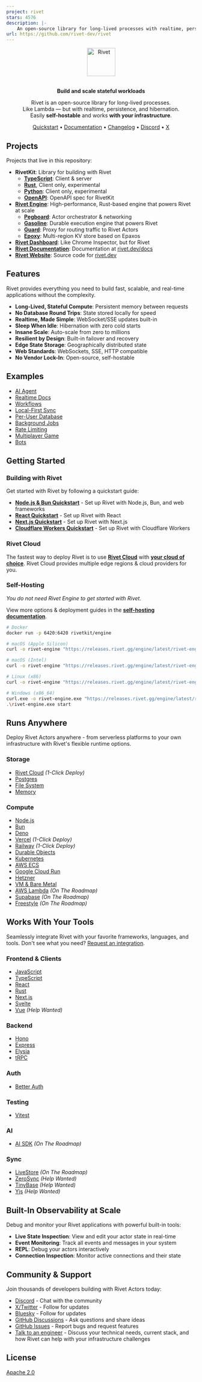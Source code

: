 ```yaml
---
project: rivet
stars: 4576
description: |-
    An open-source library for long-lived processes with realtime, persistence, and hibernation
url: https://github.com/rivet-dev/rivet
---
```


<div align="center">
  <a href="https://www.rivet.dev">
    <picture>
      <source media="(prefers-color-scheme: dark)" srcset="./.github/media/logo/icon-text-white.svg" alt="Rivet">
      <img src="./.github/media/logo/icon-text-black.svg" alt="Rivet" height="75">
    </picture>
  </a>
  <br/>
  <br/>
  <p><b>Build and scale stateful workloads</b></p>
  <p>
    Rivet is an open-source library for long-lived processes.<br/>
    Like Lambda — but with realtime, persistence, and hibernation.<br/>
    Easily <b>self-hostable</b> and works <b>with your infrastructure</b>.
  </p>
  <p>
    <a href="https://www.rivet.dev/docs/actors/quickstart">Quickstart</a> •
    <a href="https://www.rivet.dev/docs/actors">Documentation</a> •
    <a href="https://www.rivet.dev/changelog">Changelog</a> •
    <a href="https://www.rivet.dev/discord">Discord</a> •
    <a href="https://x.com/rivet_dev">X</a>
  </p>
</div>

## Projects

Projects that live in this repository:

- **RivetKit**: Library for building with Rivet
  - **[TypeScript](/rivetkit-typescript)**: Client & server
  - **[Rust](/rivetkit-typescript)**, Client only, experimental
  - **[Python](/rivetkit-typescript)**: Client only, experimental
  - **[OpenAPI](/rivetkit-openapi)**: OpenAPI spec for RivetKit
- **[Rivet Engine](/engine)**: High-performance, Rust-based engine that powers Rivet at scale
  - **[Pegboard](packages/services/pegboard/)**: Actor orchestrator & networking
  - **[Gasoline](/engine/packages/gasoline)**: Durable execution engine that powers Rivet
  - **[Guard](/engine/packages/guard)**: Proxy for routing traffic to Rivet Actors
  - **[Epoxy](/engine/packages/epoxy)**: Multi-region KV store based on Epaxos
- **[Rivet Dashboard](/frontend/apps/studio)**: Like Chrome Inspector, but for Rivet
- **[Rivet Documentation](/website/src/content/docs)**: Documentation at [rivet.dev/docs](https://www.rivet.dev)
- **[Rivet Website](/website)**: Source code for [rivet.dev](https://www.rivet.dev)

## Features

Rivet provides everything you need to build fast, scalable, and real-time applications without the complexity.

- **Long-Lived, Stateful Compute**: Persistent memory between requests
- **No Database Round Trips**: State stored locally for speed
- **Realtime, Made Simple**: WebSocket/SSE updates built-in
- **Sleep When Idle**: Hibernation with zero cold starts
- **Insane Scale**: Auto-scale from zero to millions
- **Resilient by Design**: Built-in failover and recovery
- **Edge State Storage**: Geographically distributed state
- **Web Standards**: WebSockets, SSE, HTTP compatible
- **No Vendor Lock-In**: Open-source, self-hostable

## Examples

- [AI Agent](/examples/ai-agent)
- [Realtime Docs](/examples/crdt)
- [Workflows](/examples/workflows)
- [Local-First Sync](/examples/sync)
- [Per-User Database](/examples/database)
- [Background Jobs](/examples/background-jobs)
- [Rate Limiting](/examples/rate)
- [Multiplayer Game](/examples/game)
- [Bots](/examples/bots)

## Getting Started

### Building with Rivet

Get started with Rivet by following a quickstart guide:

- **[Node.js & Bun Quickstart](https://www.rivet.dev/docs/actors/quickstart/backend)** - Set up Rivet with Node.js, Bun, and web frameworks
- **[React Quickstart](https://www.rivet.dev/docs/actors/quickstart/react)** - Set up Rivet with React
- **[Next.js Quickstart](https://www.rivet.dev/docs/actors/quickstart/next-js)** - Set up Rivet with Next.js
- **[Cloudflare Workers Quickstart](https://www.rivet.dev/docs/actors/quickstart/cloudflare-workers)** - Set up Rivet with Cloudflare Workers

### Rivet Cloud

The fastest way to deploy Rivet is to use [**Rivet Cloud**](https://dashboard.rivet.dev) with [**your cloud of choice**](https://www.rivet.dev/docs/#deploy-options). Rivet Cloud provides multiple edge regions & cloud providers for you.

### Self-Hosting

_You do not need Rivet Engine to get started with Rivet._

View more options & deployment guides in the [**self-hosting documentation**](https://www.rivet.dev/docs/self-hosting/).

```bash
# Docker
docker run -p 6420:6420 rivetkit/engine

# macOS (Apple Silicon)
curl -o rivet-engine "https://releases.rivet.gg/engine/latest/rivet-engine-aarch64-apple-darwin" && chmod +x rivet-engine && ./rivet-engine start

# macOS (Intel)
curl -o rivet-engine "https://releases.rivet.gg/engine/latest/rivet-engine-x86_64-apple-darwin" && chmod +x rivet-engine && ./rivet-engine start

# Linux (x86)
curl -o rivet-engine "https://releases.rivet.gg/engine/latest/rivet-engine-x86_64-unknown-linux-musl" && chmod +x rivet-engine && ./rivet-engine start

# Windows (x86_64)
curl.exe -o rivet-engine.exe "https://releases.rivet.gg/engine/latest/rivet-engine-x86_64-pc-windows-gnu.exe"
.\rivet-engine.exe start
```

## Runs Anywhere

Deploy Rivet Actors anywhere - from serverless platforms to your own infrastructure with Rivet's flexible runtime options.

### Storage
- [Rivet Cloud](https://www.rivet.dev/docs/cloud) *(1-Click Deploy)*
- [Postgres](https://www.rivet.dev/docs/actors/)
- [File System](https://www.rivet.dev/docs/actors/quickstart/backend)
- [Memory](https://www.rivet.dev/docs/actors/quickstart/backend)

### Compute
- [Node.js](https://www.rivet.dev/docs/actors/quickstart/backend)
- [Bun](https://www.rivet.dev/docs/actors/quickstart/backend)
- [Deno](https://github.com/rivet-dev/rivetkit/tree/9a3d850aee45167eadf249fdbae60129bf37e818/examples/deno)
- [Vercel](https://www.rivet.dev/docs/deploy/vercel) *(1-Click Deploy)*
- [Railway](https://railway.com/deploy/rivet) *(1-Click Deploy)*
- [Durable Objects](https://www.rivet.dev/docs/actors/quickstart/backend)
- [Kubernetes](https://www.rivet.dev/docs/deploy/kubernetes)
- [AWS ECS](https://www.rivet.dev/docs/deploy/aws-ecs)
- [Google Cloud Run](https://www.rivet.dev/docs/deploy/gcp-cloud-run)
- [Hetzner](https://www.rivet.dev/docs/deploy/hetzner)
- [VM & Bare Metal](https://www.rivet.dev/docs/deploy/vm-and-bare-metal)
- [AWS Lambda](https://www.rivet.dev/docs/deploy/aws-lambda) *(On The Roadmap)*
- [Supabase](https://www.rivet.dev/docs/deploy/supabase) *(On The Roadmap)*
- [Freestyle](https://www.rivet.dev/docs/deploy/freestyle) *(On The Roadmap)*

## Works With Your Tools

Seamlessly integrate Rivet with your favorite frameworks, languages, and tools. Don't see what you need? [Request an integration](https://github.com/rivet-dev/rivetkit/issues/new).

### Frontend & Clients
- [JavaScript](https://www.rivet.dev/docs/clients/javascript)
- [TypeScript](https://www.rivet.dev/docs/clients/javascript)
- [React](https://www.rivet.dev/docs/clients/react)
- [Rust](https://www.rivet.dev/docs/clients/rust)
- [Next.js](https://www.rivet.dev/docs/clients/next-js)
- [Svelte](https://github.com/rivet-dev/rivetkit/pull/1172)
- [Vue](https://github.com/rivet-dev/rivetkit/issues/903) *(Help Wanted)*

### Backend
- [Hono](https://www.rivet.dev/docs/integrations/hono)
- [Express](https://www.rivet.dev/docs/integrations/express)
- [Elysia](https://www.rivet.dev/docs/integrations/elysia)
- [tRPC](https://www.rivet.dev/docs/integrations/trpc)

### Auth
- [Better Auth](https://www.rivet.dev/docs/integrations/better-auth)

### Testing
- [Vitest](https://www.rivet.dev/docs/integrations/vitest)

### AI
- [AI SDK](https://github.com/rivet-dev/rivetkit/tree/9a3d850aee45167eadf249fdbae60129bf37e818/examples/ai-agent) *(On The Roadmap)*

### Sync
- [LiveStore](https://github.com/rivet-dev/rivetkit/issues/908) *(On The Roadmap)*
- [ZeroSync](https://github.com/rivet-dev/rivetkit/issues/909) *(Help Wanted)*
- [TinyBase](https://github.com/rivet-dev/rivetkit/issues/910) *(Help Wanted)*
- [Yjs](https://github.com/rivet-dev/rivetkit/tree/9a3d850aee45167eadf249fdbae60129bf37e818/examples/crdt) *(Help Wanted)*

## Built-In Observability at Scale

Debug and monitor your Rivet applications with powerful built-in tools:

- **Live State Inspection**: View and edit your actor state in real-time
- **Event Monitoring**: Track all events and messages in your system
- **REPL**: Debug your actors interactively
- **Connection Inspection**: Monitor active connections and their state

## Community & Support

Join thousands of developers building with Rivet Actors today:

- [Discord](https://rivet.dev/discord) - Chat with the community
- [X/Twitter](https://x.com/rivet_dev) - Follow for updates
- [Bluesky](https://bsky.app/profile/www.rivet.dev) - Follow for updates
- [GitHub Discussions](https://github.com/www.rivet.dev/rivet/discussions) - Ask questions and share ideas
- [GitHub Issues](https://github.com/www.rivet.dev/rivet/issues) - Report bugs and request features
- [Talk to an engineer](https://www.rivet.dev/talk-to-an-engineer) - Discuss your technical needs, current stack, and how Rivet can help with your infrastructure challenges

## License

[Apache 2.0](LICENSE)


